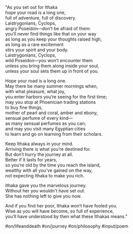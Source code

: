 "As you set out for Ithaka  
hope your road is a long one,  
full of adventure, full of discovery.  
Laistrygonians, Cyclops,  
angry Poseidon—don’t be afraid of them:  
you’ll never find things like that on your way  
as long as you keep your thoughts raised high,  
as long as a rare excitement  
stirs your spirit and your body.  
Laistrygonians, Cyclops,  
wild Poseidon—you won’t encounter them  
unless you bring them along inside your soul,  
unless your soul sets them up in front of you.  
  
Hope your road is a long one.  
May there be many summer mornings when,  
with what pleasure, what joy,  
you enter harbors you’re seeing for the first time;  
may you stop at Phoenician trading stations  
to buy fine things,  
mother of pearl and coral, amber and ebony,  
sensual perfume of every kind—  
as many sensual perfumes as you can;  
and may you visit many Egyptian cities  
to learn and go on learning from their scholars.  
  
Keep Ithaka always in your mind.  
Arriving there is what you’re destined for.  
But don’t hurry the journey at all.  
Better if it lasts for years,  
so you’re old by the time you reach the island,  
wealthy with all you’ve gained on the way,  
not expecting Ithaka to make you rich.  
  
Ithaka gave you the marvelous journey.  
Without her you wouldn't have set out.  
She has nothing left to give you now.  
  
And if you find her poor, Ithaka won’t have fooled you.  
Wise as you will have become, so full of experience,  
you’ll have understood by then what these Ithakas means."



#on/lifeanddeath #on/journey #on/philosophy #input/poem 